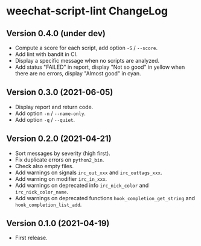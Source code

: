 # weechat-script-lint ChangeLog

## Version 0.4.0 (under dev)

- Compute a score for each script, add option `-S` / `--score`.
- Add lint with bandit in CI.
- Display a specific message when no scripts are analyzed.
- Add status "FAILED" in report, display "Not so good" in yellow when there are no errors, display "Almost good" in cyan.

## Version 0.3.0 (2021-06-05)

- Display report and return code.
- Add option `-n` / `--name-only`.
- Add option `-q` / `--quiet`.

## Version 0.2.0 (2021-04-21)

- Sort messages by severity (high first).
- Fix duplicate errors on `python2_bin`.
- Check also empty files.
- Add warnings on signals `irc_out_xxx` and `irc_outtags_xxx`.
- Add warning on modifier `irc_in_xxx`.
- Add warnings on deprecated info `irc_nick_color` and `irc_nick_color_name`.
- Add warnings on deprecated functions `hook_completion_get_string` and `hook_completion_list_add`.

## Version 0.1.0 (2021-04-19)

- First release.

